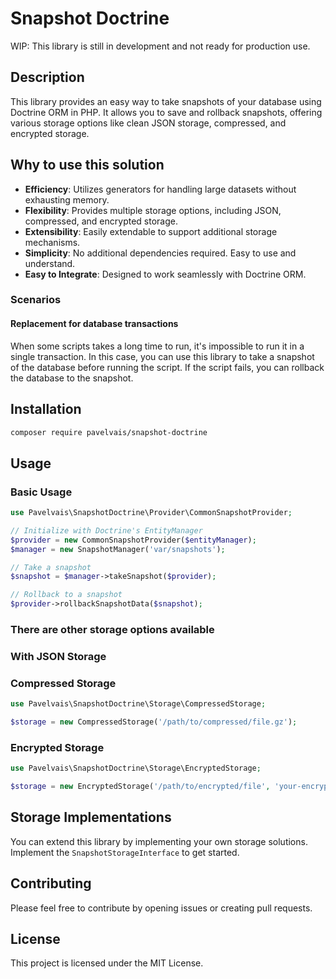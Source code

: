 # Snapshot Doctrine

WIP: This library is still in development and not ready for production use.

## Description

This library provides an easy way to take snapshots of your database using Doctrine ORM in PHP.
It allows you to save and rollback snapshots, offering various storage options like clean JSON storage, compressed, and encrypted storage.

## Why to use this solution

- **Efficiency**: Utilizes generators for handling large datasets without exhausting memory.
- **Flexibility**: Provides multiple storage options, including JSON, compressed, and encrypted storage.
- **Extensibility**: Easily extendable to support additional storage mechanisms.
- **Simplicity**: No additional dependencies required. Easy to use and understand.
- **Easy to Integrate**: Designed to work seamlessly with Doctrine ORM.

### Scenarios

#### Replacement for database transactions

When some scripts takes a long time to run, it's impossible to run it in a single transaction. In this case, you can use this library to take a snapshot of the database before running the script. If the script fails, you can rollback the database to the snapshot.

## Installation

```bash
composer require pavelvais/snapshot-doctrine
```

## Usage

### Basic Usage

```php
use Pavelvais\SnapshotDoctrine\Provider\CommonSnapshotProvider;

// Initialize with Doctrine's EntityManager
$provider = new CommonSnapshotProvider($entityManager);
$manager = new SnapshotManager('var/snapshots');

// Take a snapshot
$snapshot = $manager->takeSnapshot($provider);

// Rollback to a snapshot
$provider->rollbackSnapshotData($snapshot);
```

### There are other storage options available

### With JSON Storage
### Compressed Storage
```php
use Pavelvais\SnapshotDoctrine\Storage\CompressedStorage;

$storage = new CompressedStorage('/path/to/compressed/file.gz');
```
### Encrypted Storage
```php
use Pavelvais\SnapshotDoctrine\Storage\EncryptedStorage;

$storage = new EncryptedStorage('/path/to/encrypted/file', 'your-encryption-key');
```

## Storage Implementations

You can extend this library by implementing your own storage solutions. Implement the `SnapshotStorageInterface` to get started.

## Contributing

Please feel free to contribute by opening issues or creating pull requests.

## License

This project is licensed under the MIT License.
